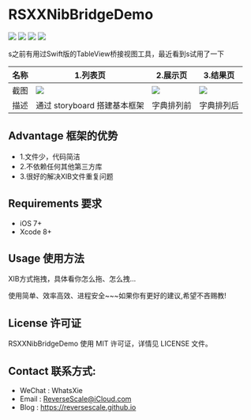 # RSXXNibBridgeDemo

![](https://img.shields.io/badge/platform-iOS-red.svg) ![](https://img.shields.io/badge/language-Objective--C-orange.svg) ![](https://img.shields.io/badge/download-2MB-brightgreen.svg
) ![](https://img.shields.io/badge/license-MIT%20License-brightgreen.svg) 

s之前有用过Swift版的TableView桥接视图工具，最近看到s试用了一下

| 名称 |1.列表页 |2.展示页 |3.结果页 |
| ------------- | ------------- | ------------- | ------------- |
| 截图 | ![](http://og1yl0w9z.bkt.clouddn.com/17-7-6/49394070.jpg) | ![](http://og1yl0w9z.bkt.clouddn.com/17-7-6/43197086.jpg) | ![](http://og1yl0w9z.bkt.clouddn.com/17-7-6/14637275.jpg) |
| 描述 | 通过 storyboard 搭建基本框架 | 字典排列前 | 字典排列后 |


## Advantage 框架的优势
* 1.文件少，代码简洁
* 2.不依赖任何其他第三方库
* 3.很好的解决XIB文件重复问题

## Requirements 要求
* iOS 7+
* Xcode 8+


## Usage 使用方法
XIB方式拖拽，具体看你怎么拖、怎么拽...

使用简单、效率高效、进程安全~~~如果你有更好的建议,希望不吝赐教!


## License 许可证
RSXXNibBridgeDemo 使用 MIT 许可证，详情见 LICENSE 文件。


## Contact 联系方式:
* WeChat : WhatsXie
* Email : ReverseScale@iCloud.com
* Blog : https://reversescale.github.io
